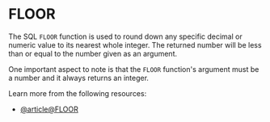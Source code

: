 # FLOOR

The SQL `FLOOR` function is used to round down any specific decimal or numeric value to its nearest whole integer. The returned number will be less than or equal to the number given as an argument.

One important aspect to note is that the `FLOOR` function's argument must be a number and it always returns an integer.

Learn more from the following resources:

- [@article@FLOOR](https://www.w3schools.com/sql/func_sqlserver_floor.asp)